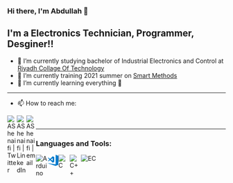### Hi there, I'm Abdullah 👋
   
## I'm a Electronics Technician, Programmer, Desginer!!

 - 👷 I’m currently studying bachelor of Industrial Electronics and Control at [Riyadh Collage Of Technology](https://www.electronyat.tech/) 
 - 🔭 I’m currently training 2021 summer on [Smart Methods](https://www.s-m.com.sa)
 - 🌱 I’m currently learning everything 🤣 
 --------------------------- 
  - 📫 How to reach me:   


[<img align="left" alt="AShenaifi | Twitter" width="22px" src="https://cdn.jsdelivr.net/npm/simple-icons@v3/icons/twitter.svg" />][twitter]
[<img align="left" alt="AShenaifi | LinkedIn" width="22px" src="https://cdn.jsdelivr.net/npm/simple-icons@v3/icons/linkedin.svg" />][linkedin]
[<img align="left" alt="AShenaifi | email" width="22px" src="https://cdn.jsdelivr.net/npm/simple-icons@3.13.0/icons/gmail.svg" />][email]
</details>
<br />


---------------------------
    
### Languages and Tools:
[<img align="left" alt="Arduino" width="26px" src="https://www.arduino.cc/wiki/370832ed4114dd35d498f2f449b4781e/arduino.svg" />][Arduino]
[<img align="left" alt="Visual Studio Code" width="26px" src="https://raw.githubusercontent.com/github/explore/80688e429a7d4ef2fca1e82350fe8e3517d3494d/topics/visual-studio-code/visual-studio-code.png" />][VScode]
[<img align="left" alt="C" width="26px" src="https://github.com/abranhe/programming-languages-logos/blob/master/src/c/c.svg" />][C]
[<img align="left" alt="C++" width="26px" src="https://github.com/abranhe/programming-languages-logos/blob/master/src/cpp/cpp.svg" />][C++]
[<img align="left" alt="EC" width="35px" src="https://svgshare.com/i/Zif.svg" />][EC]

[twitter]: https://twitter.com/abdllahaz
[email]: mailto:a.ashenaifi@gmail.com
[linkedin]: https://linkedin.com/in/abdullahshenaifi  
[VScode]: https://code.visualstudio.com/
[Arduino]: https://www.arduino.cc/en/software
[C]: https://www.learn-c.org/
[C++]: https://isocpp.org/
[EC]: https://en.wikipedia.org/wiki/Embedded_C

